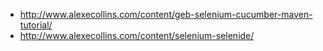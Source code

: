 * http://www.alexecollins.com/content/geb-selenium-cucumber-maven-tutorial/
* http://www.alexecollins.com/content/selenium-selenide/
